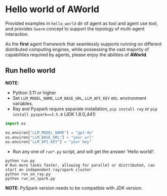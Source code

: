 # Hello world of AWorld

Provided examples in `hello_world` dir of agent as tool and agent use tool, and
provides `Swarm` concept to support the topology of multi-agent interaction.

As the **first** agent framework that seamlessly supports running on different distributed computing engines,
while possessing the vast majority of capabilities required by agents,
please enjoy the abilities of **AWorld**.

## Run hello world

**NOTE**:

- Python 3.11 or higher
- Set `LLM_MODEL_NAME`, `LLM_BASE_URL`, `LLM_API_KEY` etc. environment variables.
- Ray and Pyspark require separate installation, `pip install ray` or `pip install pyspark==3.5.0` (JDK 1.8.0_441)

```python
import os

os.environ["LLM_MODEL_NAME"] = "gpt-4o"
os.environ["LLM_BASE_URL"] = "your url"
os.environ["LLM_API_KEY"] = "your key"
```

- Run any one of `run*.py` script, and will get the answer 'Hello world!'.

```shell
python run.py
# Run more tasks faster, allowing for parallel or distributed, can start an independent ray/spark cluster
python run_on_ray.py
python run_on_spark.py
```

**NOTE**: PySpark version needs to be compatible with JDK version. 